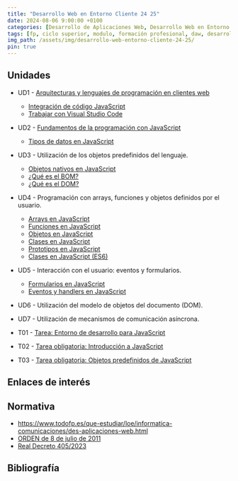 ```yaml
---
title: "Desarrollo Web en Entorno Cliente 24 25"
date: 2024-08-06 9:00:00 +0100
categories: [Desarrollo de Aplicaciones Web, Desarrollo Web en Entorno Cliente]
tags: [fp, ciclo superior, modulo, formación profesional, daw, desarrollo de aplicaciones web, desarrollo web en entorno cliente, dwec]
img_path: /assets/img/desarrollo-web-entorno-cliente-24-25/
pin: true
---
```


## Unidades

- UD1 - [Arquitecturas y lenguajes de programación en clientes web](/posts/arquitecturas-lenguajes-programacion-cliente-web/)
  - [Integración de código JavaScript](/posts/integracion-codigo-javascript)
  - [Trabajar con Visual Studio Code](/posts/trabajar-visual-studio-code)
- UD2 - [Fundamentos de la programación con JavaScript](/posts/fundamentos-programacion-javascript)
  - [Tipos de datos en JavaScript](/posts/tipos-datos-javascript)
  
- UD3 - Utilización de los objetos predefinidos del lenguaje.
  - [Objetos nativos en JavaScript](/posts/objetos-nativos-javascript)
  - [¿Qué es el BOM?](/posts/bom-javascript)
  - [¿Qué es el DOM?](/posts/dom-javascript)
- UD4 - Programación con arrays, funciones y objetos definidos por el usuario.
  - [Arrays en JavaScript](/posts/arrays-javascript)
  - [Funciones en JavaScript](/posts/funciones-javascript/)
  - [Objetos en JavaScript](/posts/objetos-javascript/)
  - [Clases en JavaScript](/posts/clases-javascript/)
  - [Prototipos en JavaScript](/posts/prototipos-javascript/)
  - [Clases en JavaScript (ES6)](/posts/clases-javascript-es6/)
- UD5 - Interacción con el usuario: eventos y formularios.
  - [Formularios en JavaScript](/posts/formularios-javascript)
  - [Eventos y handlers en JavaScript](/posts/eventos-javascript)
- UD6 - Utilización del modelo de objetos del documento (DOM).
- UD7 - Utilización de mecanismos de comunicación asíncrona.

- T01 - [Tarea: Entorno de desarrollo para JavaScript](/posts/tarea-entorno-desarrollo-javascript/)
- T02 - [Tarea obligatoria: Introducción a JavaScript](/posts/tarea-introduccion-javascript/)
- T03 - [Tarea obligatoria: Objetos predefinidos de JavaScript](/posts/tarea-objetos-predefinidos-javascript/)

## Enlaces de interés



## Normativa

- <https://www.todofp.es/que-estudiar/loe/informatica-comunicaciones/des-aplicaciones-web.html>
- [ORDEN de 8 de julio de 2011](https://www.boa.aragon.es/cgi-bin/EBOA/BRSCGI?CMD=VEROBJ&MLKOB=612154820202#:~:text=miento%20de%20instalaciones%20de%20infraestructuras%20comunes%20de%20telecomunicaciones,%20a)
- [Real Decreto 405/2023](https://www.boe.es/diario_boe/txt.php?id=BOE-A-2023-13221#:~:text=Este%20real%20decreto%20se%20dicta%20al%20amparo%20de%20las%20competencias)

## Bibliografía

